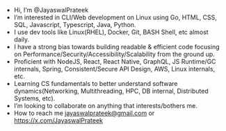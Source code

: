 - Hi, I’m @JayaswalPrateek
- I’m interested in CLI/Web development on Linux using Go, HTML, CSS, SQL, Javascript, Typescript, Java, Python.
- I use dev tools like Linux(RHEL), Docker, Git, BASH Shell, etc almost daily.
- I have a strong bias towards building readable & efficient code focusing on Performance/Security/Accessibility/Scalability from the ground up.
- Proficient with NodeJS, React, React Native, GraphQL, JS Runtime/GC internals, Spring, Consistent/Secure API Design, AWS, Linux internals, etc.
- Learning CS fundamentals to better understand software dynamics(Networking, Multithreading, HPC, DB internal, Distributed Systems, etc).
- I’m looking to collaborate on anything that interests/bothers me.
- How to reach me jayaswalprateek@gmail.com or https://x.com/JayaswalPrateek

<!---
JayaswalPrateek/JayaswalPrateek is a ✨ special ✨ repository because its `README.md` (this file) appears on your GitHub profile.
You can click the Preview link to take a look at your changes.
--->
